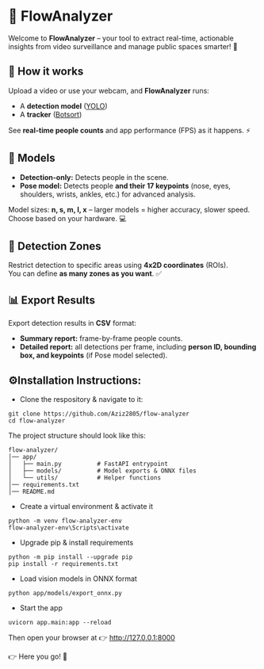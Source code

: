 # 🚀 FlowAnalyzer

Welcome to **FlowAnalyzer** – your tool to extract real-time, actionable insights from video surveillance and manage public spaces smarter! 👀  

## 🎥 How it works
Upload a video or use your webcam, and **FlowAnalyzer** runs:  
- A **detection model** ([YOLO](https://arxiv.org/pdf/1506.02640))  
- A **tracker** ([Botsort](https://arxiv.org/pdf/2206.14651))  

See **real-time people counts** and app performance (FPS) as it happens. ⚡  

## 🧍 Models
- **Detection-only:** Detects people in the scene.  
- **Pose model:** Detects people **and their 17 keypoints** (nose, eyes, shoulders, wrists, ankles, etc.) for advanced analysis.  

Model sizes: **n, s, m, l, x** – larger models = higher accuracy, slower speed. Choose based on your hardware. 💻  

## 📍 Detection Zones
Restrict detection to specific areas using **4x2D coordinates** (ROIs).  
You can define **as many zones as you want**. ✅  

## 📊 Export Results
Export detection results in **CSV** format:  
- **Summary report:** frame-by-frame people counts.  
- **Detailed report:** all detections per frame, including **person ID, bounding box, and keypoints** (if Pose model selected).  


## ⚙️Installation Instructions:

- Clone the respository & navigate to it:
```
git clone https://github.com/Aziz2805/flow-analyzer
cd flow-analyzer
```

The project structure should look like this:

```
flow-analyzer/
│── app/
│   ├── main.py          # FastAPI entrypoint
│   ├── models/          # Model exports & ONNX files
│   └── utils/           # Helper functions
│── requirements.txt
│── README.md
```

- Create a virtual environment & activate it
```
python -m venv flow-analyzer-env
flow-analyzer-env\Scripts\activate 
```
- Upgrade pip & install requirements
```
python -m pip install --upgrade pip
pip install -r requirements.txt
```
- Load vision models in ONNX format
```
python app/models/export_onnx.py
```
- Start the app
```
uvicorn app.main:app --reload
```

Then open your browser at 👉 http://127.0.0.1:8000

👉 Here you go! 🎉
